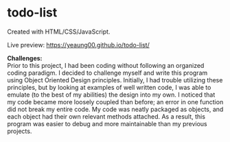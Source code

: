 # todo-list

Created with HTML/CSS/JavaScript.

Live preview: https://yeaung00.github.io/todo-list/

<b>Challenges:</b> <br>
Prior to this project, I had been coding without following an organized coding paradigm. I decided to challenge myself and write this program using Object Oriented Design principles. Initially, I had trouble utilizing these principles, but by looking at examples of well written code, I was able to emulate (to the best of my abilities) the design into my own. I noticed that my code became more loosely coupled than before; an error in one function did not break my entire code. My code was neatly packaged as objects, and each object had their own relevant methods attached. As a result, this program was easier to debug and more maintainable than my previous projects.
